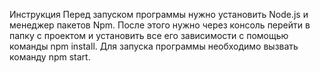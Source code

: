 Инструкция
Перед запуском программы нужно установить Node.js и менеджер пакетов Npm.
После этого нужно через консоль перейти в папку с проектом и установить все его зависимости с помощью команды npm install.
Для запуска программы необходимо вызвать команду npm start.
